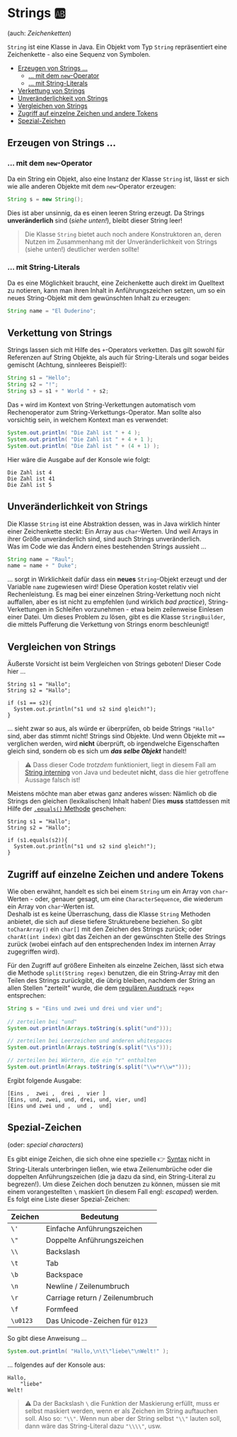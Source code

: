# Strings :ab:<!-- omit in toc -->

(auch: *Zeichenketten*)

`String` ist eine Klasse in Java. Ein Objekt vom Typ `String` repräsentiert eine Zeichenkette - also eine Sequenz von Symbolen.

- [Erzeugen von Strings ...](#erzeugen-von-strings-)
  - [... mit dem `new`-Operator](#-mit-dem-new-operator)
  - [... mit String-Literals](#-mit-string-literals)
- [Verkettung von Strings](#verkettung-von-strings)
- [Unveränderlichkeit von Strings](#unveränderlichkeit-von-strings)
- [Vergleichen von Strings](#vergleichen-von-strings)
- [Zugriff auf einzelne Zeichen und andere Tokens](#zugriff-auf-einzelne-zeichen-und-andere-tokens)
- [Spezial-Zeichen](#spezial-zeichen)

## Erzeugen von Strings ...

### ... mit dem `new`-Operator
Da ein String ein Objekt, also eine Instanz der Klasse `String` ist, lässt er sich wie alle anderen Objekte mit dem `new`-Operator erzeugen:

``` java
String s = new String();
```

Dies ist aber unsinnig, da es einen leeren String erzeugt. Da Strings **unveränderlich** sind (_siehe unten!_), bleibt dieser String leer!

> Die Klasse `String` bietet auch noch andere Konstruktoren an, deren Nutzen im Zusammenhang mit der Unveränderlichkeit von Strings (siehe unten!) deutlicher werden sollte!

### ... mit String-Literals
Da es eine Möglichkeit braucht, eine Zeichenkette auch direkt im Quelltext zu notieren, kann man ihren Inhalt in Anführungszeichen setzen, um so ein neues String-Objekt mit dem gewünschten Inhalt zu erzeugen:

``` java
String name = "El Duderino";
```


## Verkettung von Strings

Strings lassen sich mit Hilfe des `+`-Operators verketten. Das gilt sowohl für Referenzen auf String Objekte, als auch für String-Literals und sogar beides gemischt (Achtung, sinnleeres Beispiel!):

``` java
String s1 = "Hello";
String s2 = "!";
String s3 = s1 + " World " + s2;
```

Das `+` wird im Kontext von String-Verkettungen automatisch vom Rechenoperator zum String-Verkettungs-Operator. Man sollte also vorsichtig sein, in welchem Kontext man es verwendet:

``` java
System.out.println( "Die Zahl ist " + 4 );
System.out.println( "Die Zahl ist " + 4 + 1 );
System.out.println( "Die Zahl ist " + (4 + 1) );
```

Hier wäre die Ausgabe auf der Konsole wie folgt:

```
Die Zahl ist 4
Die Zahl ist 41
Die Zahl ist 5
```

## Unveränderlichkeit von Strings
Die Klasse `String` ist eine Abstraktion dessen, was in Java wirklich hinter einer Zeichenkette steckt: Ein Array aus `char`-Werten. Und weil Arrays in ihrer Größe unveränderlich sind, sind auch Strings unveränderlich.  
Was im Code wie das Ändern eines bestehenden Strings aussieht ...

``` java
String name = "Raul";
name = name + " Duke";
```

... sorgt in Wirklichkeit dafür dass ein **neues** `String`-Objekt erzeugt und der Variable `name` zugewiesen wird! Diese Operation kostet relativ viel Rechenleistung. Es mag bei einer einzelnen String-Verkettung noch nicht auffallen, aber es ist nicht zu empfehlen (und wirklich *bad practice*), String-Verkettungen in Schleifen vorzunehmen - etwa beim zeilenweise Einlesen einer Datei. Um dieses Problem zu lösen, gibt es die Klasse `StringBuilder`, die mittels Pufferung die Verkettung von Strings enorm beschleunigt!


## Vergleichen von Strings

Äußerste Vorsicht ist beim Vergleichen von Strings geboten! Dieser Code hier ...

```
String s1 = "Hallo";
String s2 = "Hallo";

if (s1 == s2){
  System.out.println("s1 und s2 sind gleich!");
}
```

... sieht zwar so aus, als würde er überprüfen, ob beide Strings `"Hallo"` sind, aber das stimmt nicht! Strings sind Objekte. Und wenn Objekte mit `==` verglichen werden, wird **nicht** überprüft, ob irgendwelche Eigenschaften gleich sind, sondern ob es sich um _**das selbe Objekt**_ handelt!

> :warning: Dass dieser Code _trotzdem_ funktioniert, liegt in diesem Fall am [String interning](https://en.wikipedia.org/wiki/String_interning) von Java und bedeutet **nicht**, dass die hier getroffene Aussage falsch ist!

Meistens möchte man aber etwas ganz anderes wissen: Nämlich ob die Strings den gleichen (lexikalischen) Inhalt haben! Dies **muss** stattdessen mit Hilfe der [`.equals()` Methode](Objekte-II-Repraesentation-Identitaet-Gleichheit.md#equals) geschehen:

```
String s1 = "Hallo";
String s2 = "Hallo";

if (s1.equals(s2)){
  System.out.println("s1 und s2 sind gleich!");
}
```


## Zugriff auf einzelne Zeichen und andere Tokens

Wie oben erwähnt, handelt es sich bei einem `String` um ein Array von `char`-Werten - oder, genauer gesagt, um eine `CharacterSequence`, die wiederum ein Array von `char`-Werten ist.  
Deshalb ist es keine Überraschung, dass die Klasse `String` Methoden anbietet, die sich auf diese tiefere Strukturebene beziehen. So gibt `toCharArray()` ein `char[]` mit den Zeichen des Strings zurück; oder `charAt(int index)` gibt das Zeichen an der gewünschten Stelle des Strings zurück (wobei einfach auf den entsprechenden Index im internen Array zugegriffen wird).

Für den Zugriff auf größere Einheiten als einzelne Zeichen, lässt sich etwa die Methode `split(String regex)` benutzen, die ein String-Array mit den Teilen des Strings zurückgibt, die übrig bleiben, nachdem der String an allen Stellen "zerteilt" wurde, die dem [regulären Ausdruck](https://de.wikipedia.org/wiki/Regul%C3%A4rer_Ausdruck) `regex` entsprechen:

``` java
String s = "Eins und zwei und drei und vier und";
		
// zerteilen bei "und"
System.out.println(Arrays.toString(s.split("und")));

// zerteilen bei Leerzeichen und anderen whitespaces
System.out.println(Arrays.toString(s.split("\\s")));

// zerteilen bei Wörtern, die ein "r" enthalten
System.out.println(Arrays.toString(s.split("\\w*r\\w*")));
```

Ergibt folgende Ausgabe:

```
[Eins ,  zwei ,  drei ,  vier ]
[Eins, und, zwei, und, drei, und, vier, und]
[Eins und zwei und ,  und ,  und]
```


## Spezial-Zeichen

(oder: _special characters_)

Es gibt einige Zeichen, die sich ohne eine spezielle :point_right: [Syntax](../Glossar.md#syntax) nicht in String-Literals unterbringen ließen, wie etwa Zeilenumbrüche oder die doppelten Anführungszeichen (die ja dazu da sind, ein String-Literal zu begrezen!). Um diese Zeichen doch benutzen zu können, müssen sie mit einem vorangestellten `\` maskiert (in diesem Fall engl: _escaped_) werden.  
Es folgt eine Liste dieser Spezial-Zeichen:

Zeichen | Bedeutung
--- | ---
`\'` | Einfache Anführungszeichen
`\"` | Doppelte Anführungszeichen
`\\` | Backslash
`\t` | Tab
`\b` | Backspace
`\n` | Newline / Zeilenumbruch
`\r` | Carriage return / Zeilenumbruch
`\f` | Formfeed
`\u0123` | Das Unicode-Zeichen für `0123`

So gibt diese Anweisung ...

``` java
System.out.println( "Hallo,\n\t\"liebe\"\nWelt!" );
```

... folgendes auf der Konsole aus:

```
Hallo,
	"liebe"
Welt!
```

> :warning: Da der Backslash `\` die Funktion der Maskierung erfüllt, muss er selbst maskiert werden, wenn er als Zeichen im String auftauchen soll. Also so: `"\\"`. Wenn nun aber der String selbst `"\\"` lauten soll, dann wäre das String-Literal dazu `"\\\\"`, usw. 



